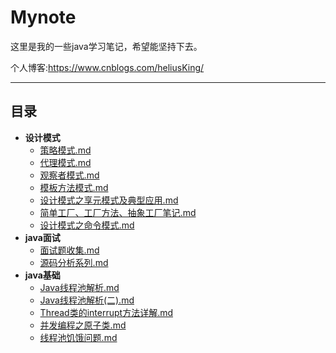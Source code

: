 # Mynote

这里是我的一些java学习笔记，希望能坚持下去。

个人博客:https://www.cnblogs.com/heliusKing/

-------

## 目录

* **设计模式**
  *  [策略模式.md](01-designPattern/策略模式.md) 
  *   [代理模式.md](01-designPattern/代理模式.md) 
  *   [观察者模式.md](01-designPattern/观察者模式.md) 
  *   [模板方法模式.md](01-designPattern/模板方法模式.md) 
  *    [设计模式之享元模式及典型应用.md](01-designPattern\设计模式之享元模式及典型应用.md) 
  *   [简单工厂、工厂方法、抽象工厂笔记.md](01-designPattern/简单工厂、工厂方法、抽象工厂笔记.md) 
  *    [设计模式之命令模式.md](01-designPattern\设计模式之命令模式.md) 
* **java面试**
  *  [面试题收集.md](04-interviewGuide/面试题收集.md) 
  *   [源码分析系列.md](04-interviewGuide/源码分析系列.md) 
* **java基础**
  *  [Java线程池解析.md](03-javaSE/Java线程池解析.md) 
  *   [Java线程池解析(二).md](03-javaSE/Java线程池解析(二).md) 
  *   [Thread类的interrupt方法详解.md](03-javaSE/Thread类的interrupt方法详解.md) 
  *   [并发编程之原子类.md](03-javaSE\并发编程之原子类.md) 
  *    [线程池饥饿问题.md](03-javaSE/线程池饥饿问题.md) 

